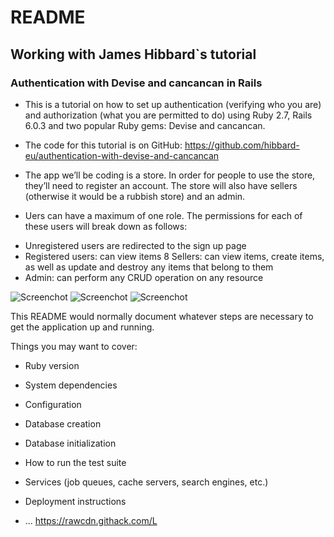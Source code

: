# README
## Working with James Hibbard`s tutorial

### Authentication with Devise and cancancan in Rails

- This is a tutorial on how to set up authentication (verifying who you are) and authorization (what you are permitted to do) using Ruby 2.7, Rails 6.0.3 and two popular Ruby gems: Devise and cancancan.

- The code for this tutorial is on GitHub: https://github.com/hibbard-eu/authentication-with-devise-and-cancancan

- The app we’ll be coding is a store. In order for people to use the store, they’ll need to register an account. The store will also have sellers (otherwise it would be a rubbish store) and an admin.

- Uers can have a maximum of one role. The permissions for each of these users will break down as follows:

* Unregistered users are redirected to the sign up page
* Registered users: can view items
8 Sellers: can view items, create items, as well as update and destroy any items that belong to them
* Admin: can perform any CRUD operation on any resource

![Screenchot](https://rawcdn.githack.com/Laguna1/store/56207a884e55449ba067344c94d3cb067a36b41d/app/assets/images/Screenshot.png)
![Screenchot](https://rawcdn.githack.com/Laguna1/store/56207a884e55449ba067344c94d3cb067a36b41d/app/assets/images/2Screenshot.png)
![Screenchot](https://rawcdn.githack.com/Laguna1/store/9cfed1fb793fede8d0182cec59f85b9fdab2cc86/app/assets/images/3Screenshot%20.png)

This README would normally document whatever steps are necessary to get the
application up and running.

Things you may want to cover:

* Ruby version

* System dependencies

* Configuration

* Database creation

* Database initialization

* How to run the test suite

* Services (job queues, cache servers, search engines, etc.)

* Deployment instructions

* ...
https://rawcdn.githack.com/L